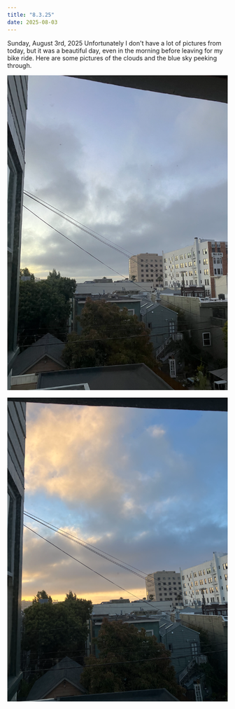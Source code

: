 ```yaml
---
title: "8.3.25"
date: 2025-08-03
---
```


Sunday, August 3rd, 2025
Unfortunately I don't have a lot of pictures from today, but it was a beautiful day, even in the morning before leaving for my bike ride. Here are some pictures of the clouds and the blue sky peeking through. 

![Image 1](img1.png)

![Image 2](img2.png)
